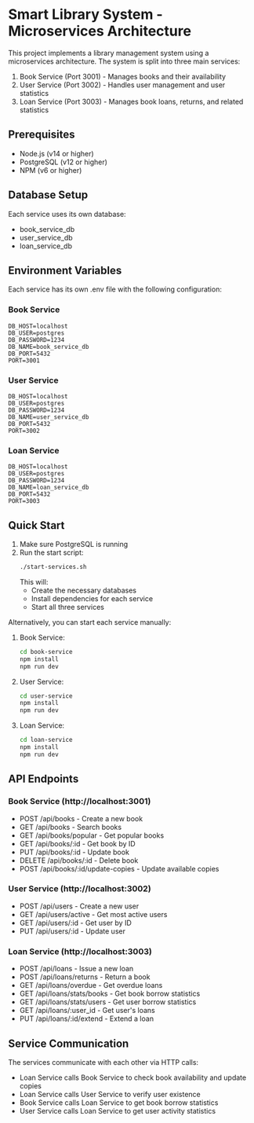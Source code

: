 # Smart Library System - Microservices Architecture

This project implements a library management system using a microservices architecture. The system is split into three main services:

1. Book Service (Port 3001) - Manages books and their availability
2. User Service (Port 3002) - Handles user management and user statistics
3. Loan Service (Port 3003) - Manages book loans, returns, and related statistics

## Prerequisites

- Node.js (v14 or higher)
- PostgreSQL (v12 or higher)
- NPM (v6 or higher)

## Database Setup

Each service uses its own database:
- book_service_db
- user_service_db
- loan_service_db

## Environment Variables

Each service has its own .env file with the following configuration:

### Book Service
```
DB_HOST=localhost
DB_USER=postgres
DB_PASSWORD=1234
DB_NAME=book_service_db
DB_PORT=5432
PORT=3001
```

### User Service
```
DB_HOST=localhost
DB_USER=postgres
DB_PASSWORD=1234
DB_NAME=user_service_db
DB_PORT=5432
PORT=3002
```

### Loan Service
```
DB_HOST=localhost
DB_USER=postgres
DB_PASSWORD=1234
DB_NAME=loan_service_db
DB_PORT=5432
PORT=3003
```

## Quick Start

1. Make sure PostgreSQL is running
2. Run the start script:
   ```bash
   ./start-services.sh
   ```
   This will:
   - Create the necessary databases
   - Install dependencies for each service
   - Start all three services

Alternatively, you can start each service manually:

1. Book Service:
   ```bash
   cd book-service
   npm install
   npm run dev
   ```

2. User Service:
   ```bash
   cd user-service
   npm install
   npm run dev
   ```

3. Loan Service:
   ```bash
   cd loan-service
   npm install
   npm run dev
   ```

## API Endpoints

### Book Service (http://localhost:3001)
- POST /api/books - Create a new book
- GET /api/books - Search books
- GET /api/books/popular - Get popular books
- GET /api/books/:id - Get book by ID
- PUT /api/books/:id - Update book
- DELETE /api/books/:id - Delete book
- POST /api/books/:id/update-copies - Update available copies

### User Service (http://localhost:3002)
- POST /api/users - Create a new user
- GET /api/users/active - Get most active users
- GET /api/users/:id - Get user by ID
- PUT /api/users/:id - Update user

### Loan Service (http://localhost:3003)
- POST /api/loans - Issue a new loan
- POST /api/loans/returns - Return a book
- GET /api/loans/overdue - Get overdue loans
- GET /api/loans/stats/books - Get book borrow statistics
- GET /api/loans/stats/users - Get user borrow statistics
- GET /api/loans/:user_id - Get user's loans
- PUT /api/loans/:id/extend - Extend a loan

## Service Communication

The services communicate with each other via HTTP calls:
- Loan Service calls Book Service to check book availability and update copies
- Loan Service calls User Service to verify user existence
- Book Service calls Loan Service to get book borrow statistics
- User Service calls Loan Service to get user activity statistics